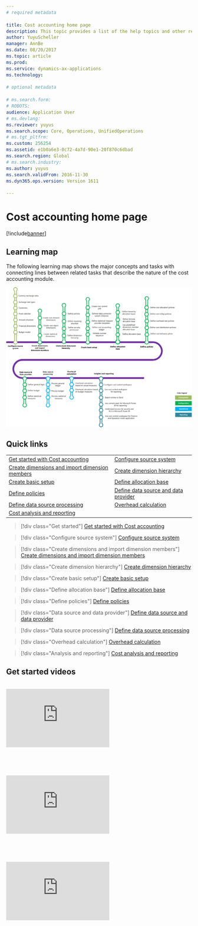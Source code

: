 ```yaml
---
# required metadata

title: Cost accounting home page
description: This topic provides a list of the help topics and other resources that are available for Cost accounting.
author: YuyuScheller
manager: AnnBe
ms.date: 08/20/2017
ms.topic: article
ms.prod: 
ms.service: dynamics-ax-applications
ms.technology: 

# optional metadata

# ms.search.form: 
# ROBOTS: 
audience: Application User
# ms.devlang: 
ms.reviewer: yuyus
ms.search.scope: Core, Operations, UnifiedOperations
# ms.tgt_pltfrm: 
ms.custom: 256254
ms.assetid: e1b0a6e3-0c72-4a7d-90e1-20f870c6dbad
ms.search.region: Global
# ms.search.industry: 
ms.author: yuyus
ms.search.validFrom: 2016-11-30
ms.dyn365.ops.version: Version 1611

---
```


# Cost accounting home page

[!include[banner](../includes/banner.md)]

## Learning map 

The following learning map shows the major concepts and tasks with connecting lines between related tasks that describe the nature of the cost accounting module.

![Learning map for cost accounting](./media/cost-accounting-map.png)

## Quick links<br/>
|                        |                    |
|------------------------|--------------------|
| [Get started with Cost accounting](terms-cost-accounting.md) | [Configure source system](./general-ledger/financial-dimensions.md)|
| [Create dimensions and import dimension members](cost-elements.md)        | [Create dimension hierarchy](dimension-hierarchy.md)  |
| [Create basic setup](./tasks/define-cost-control-units.md)       | [Define allocation base](/allocation-bases.md)|
| [Define policies](./tasks/create-assign-cost-allocation-policy-cost-control-unit.md)      | [Define data source and data provider](./tasks/manage-data-source-cost-accounting-ledger.md)|
|  [Define data source processing](./tasks/process-trace-source-data)   | [Overhead calculation](overhead-calculation.md) |
|  [Cost analysis and reporting](cost-control-workspace.md)             |                                                 |



> [!div class="Get started"]
> [Get started with Cost accounting](https://docs.microsoft.com/en-us/dynamics365/unified-operations/financials/cost-accounting/terms-cost-accounting)

> [!div class="Configure source system"]
> [Configure source system](https://docs.microsoft.com/en-us/dynamics365/unified-operations/financials/general-ledger/financial-dimensions)

> [!div class="Create dimensions and import dimension members"]
> [Create dimensions and import dimension members](https://docs.microsoft.com/en-us/dynamics365/unified-operations/financials/cost-accounting/cost-elements)

> [!div class="Create dimension hierarchy"]
> [Create dimension hierarchy](https://docs.microsoft.com/en-us/dynamics365/unified-operations/financials/cost-accounting/dimension-hierarchy)

> [!div class="Create basic setup"]
> [Create basic setup](https://docs.microsoft.com/en-us/dynamics365/unified-operations/financials/cost-accounting/tasks/define-cost-control-units)

> [!div class="Define allocation base"]
> [Define allocation base](https://docs.microsoft.com/en-us/dynamics365/unified-operations/financials/cost-accounting/allocation-bases)

> [!div class="Define policies"]
> [Define policies](https://docs.microsoft.com/en-us/dynamics365/unified-operations/financials/cost-accounting/tasks/create-assign-cost-allocation-policy-cost-control-unit)

> [!div class="Data source and data provider"]
> [Define data source and data provider](https://docs.microsoft.com/en-us/dynamics365/unified-operations/financials/cost-accounting/tasks/manage-data-source-cost-accounting-ledger)

> [!div class="Data source processing"]
> [Define data source processing](https://docs.microsoft.com/en-us/dynamics365/unified-operations/financials/cost-accounting/tasks/process-trace-source-data)

> [!div class="Overhead calculation"]
> [Overhead calculation](https://docs.microsoft.com/en-us/dynamics365/unified-operations/financials/cost-accounting/overhead-calculation)

> [!div class="Analysis and reporting"]
> [Cost analysis and reporting](https://docs.microsoft.com/en-us/dynamics365/unified-operations/financials/cost-accounting/cost-control-workspace)

## Get started videos<br/>
<br/>

<table>
<tr>
<iframe width="280" height="158" src="https://www.youtube.com/embed/1pUDtJQZ8FU" frameborder="0" allowfullscreen></iframe>
</tr>
<table>
<br/>
  
<table>
<tr>
<iframe width="280" height="158" src="https://www.youtube.com/embed/imsuTg8rUVk" frameborder="0" allowfullscreen></iframe>
</tr>
<table>
<br/>

<table>
<tr>
<iframe width="280" height="158" src="https://www.youtube.com/embed/-HKHYdClvx8" frameborder="0" allowfullscreen></iframe>
</tr>
</table>
<br/>



